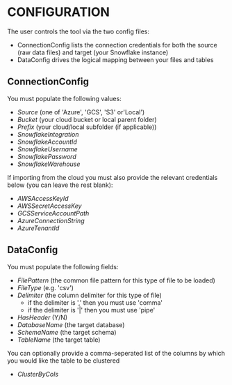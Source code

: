 # CONFIGURATION

The user controls the tool via the two config files:
  - ConnectionConfig lists the connection credentials for both the source (raw data files) and target (your Snowflake instance)
  - DataConfig drives the logical mapping between your files and tables

## ConnectionConfig
You must populate the following values:
  - _Source_ (one of 'Azure', 'GCS', 'S3' or'Local')
  - _Bucket_ (your cloud bucket or local parent folder)
  - _Prefix_ (your cloud/local subfolder (if applicable))
  - _SnowflakeIntegration_
  - _SnowflakeAccountId_
  - _SnowflakeUsername_
  - _SnowflakePassword_
  - _SnowflakeWarehouse_

If importing from the cloud you must also provide the relevant credentials below (you can leave the rest blank):
  - _AWSAccessKeyId_
  - _AWSSecretAccessKey_
  - _GCSServiceAccountPath_
  - _AzureConnectionString_
  - _AzureTenantId_


## DataConfig
You must populate the following fields:
  - _FilePattern_ (the common file pattern for this type of file to be loaded)
  - _FileType_ (e.g. 'csv')
  - _Delimiter_ (the column delimiter for this type of file)
    - if the delimiter is ',' then you must use 'comma'
    - if the delimiter is '|' then you must use 'pipe'
  - _HasHeader_ (Y/N)
  - _DatabaseName_ (the target database)
  - _SchemaName_ (the target schema)
  - _TableName_ (the target table)

You can optionally provide a comma-seperated list of the columns by which you would like the table to be clustered
  - _ClusterByCols_
